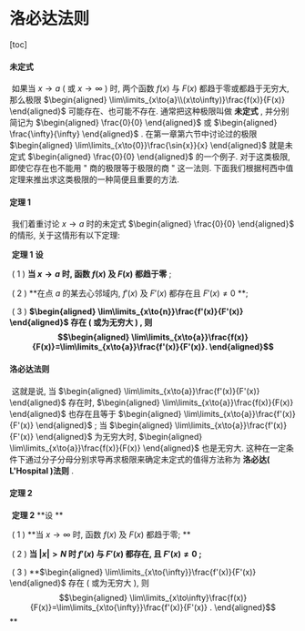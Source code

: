 # 洛必达法则



[toc]



#### 未定式

​	如果当 $x\to{a}$ ( 或 $x\to\infty$ ) 时, 两个函数 $f(x)$ 与 $F(x)$ 都趋于零或都趋于无穷大, 那么极限 $\begin{aligned} \lim\limits_{x\to{a}\\(x\to\infty)}\frac{f(x)}{F(x)} \end{aligned}$ 可能存在、也可能不存在. 通常把这种极限叫做 **未定式** , 并分别简记为 $\begin{aligned} \frac{0}{0} \end{aligned}$ 或 $\begin{aligned} \frac{\infty}{\infty} \end{aligned}$ . 在第一章第六节中讨论过的极限 $\begin{aligned} \lim\limits_{x\to{0}}\frac{\sin{x}}{x} \end{aligned}$ 就是未定式 $\begin{aligned} \frac{0}{0} \end{aligned}$ 的一个例子. 对于这类极限, 即使它存在也不能用 " 商的极限等于极限的商 " 这一法则. 下面我们根据柯西中值定理来推出求这类极限的一种简便且重要的方法. 

#### 定理 1

​	我们着重讨论 $x\to{a}$ 时的未定式 $\begin{aligned} \frac{0}{0} \end{aligned}$ 的情形, 关于这情形有以下定理:

​	**定理 1** **设**

​	( 1 ) **当 $x\to{a}$ 时, 函数 $f(x)$ 及 $F(x)$ 都趋于零** ;

​	( 2 ) **在点 $a$ 的某去心邻域内, $f'(x)$ 及 $F'(x)$ 都存在且 $F'(x)\neq{0}$ **;

​	( 3 ) **$\begin{aligned} \lim\limits_{x\to{n}}\frac{f'(x)}{F'(x)} \end{aligned}$ 存在 ( 或为无穷大 ) , 则 $$\begin{aligned} \lim\limits_{x\to{a}}\frac{f(x)}{F(x)}=\lim\limits_{x\to{a}}\frac{f'(x)}{F'(x)}. \end{aligned}$$**

#### 洛必达法则

​	这就是说, 当 $\begin{aligned} \lim\limits_{x\to{a}}\frac{f'(x)}{F'(x)} \end{aligned}$ 存在时,  $\begin{aligned} \lim\limits_{x\to{a}}\frac{f(x)}{F(x)} \end{aligned}$ 也存在且等于 $\begin{aligned} \lim\limits_{x\to{a}}\frac{f'(x)}{F'(x)} \end{aligned}$ ; 当 $\begin{aligned} \lim\limits_{x\to{a}}\frac{f'(x)}{F'(x)} \end{aligned}$ 为无穷大时,  $\begin{aligned} \lim\limits_{x\to{a}}\frac{f(x)}{F(x)} \end{aligned}$ 也是无穷大. 这种在一定条件下通过分子分母分别求导再求极限来确定未定式的值得方法称为 **洛必达( L'Hospital )法则** . 

#### 定理 2 

​	**定理 2** **设 **

​	( 1 ) **当 $x\to{\infty}$ 时, 函数 $f(x)$ 及 $F(x)$ 都趋于零; **

​	( 2 ) **当 $|x|>N$ 时 $f'(x)$ 与 $F'(x)$ 都存在, 且 $F'(x)\neq{0}$ ;**

​	( 3 ) **$\begin{aligned} \lim\limits_{x\to{\infty}}\frac{f'(x)}{F'(x)} \end{aligned}$ 存在 ( 或为无穷大 ), 则 $$\begin{aligned} \lim\limits_{x\to\infty}\frac{f(x)}{F(x)}=\lim\limits_{x\to{\infty}}\frac{f'(x)}{F'(x)} . \end{aligned}$$ **

​	

